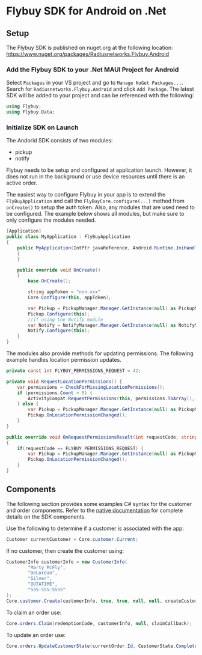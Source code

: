# Flybuy SDK for Android on .Net

## Setup

The Flybuy SDK is published on nuget.org at the following location: https://www.nuget.org/packages/Radiusnetworks.Flybuy.Android

### Add the Flybuy SDK to your .Net MAUI Project for Android

Select `Packages` in your VS project and go to `Manage NuGet Packages...`. Search for `Radiusnetworks.Flybuy.Android` and click `Add Package`. The latest SDK will be added to your project and can be referenced with the following:

```csharp
using Flybuy;
using Flybuy.Data;
```

### Initialize SDK on Launch

The Andorid SDK consists of two modules:

 * pickup
 * notify

Flybuy needs to be setup and configured at application launch. However, it does not run in the background or use device resources until there is an active order.

The easiest way to configure Flybuy in your app is to extend the `FlyBuyApplication` and call the `FlyBuyCore.configure(...)` method from `onCreate()` to setup the auth token. Also, any modules that are used need to be configured. The example below shows all modules, but make sure to only configure the modules needed.

```csharp
[Application]
public class MyApplication : FlyBuyApplication
{
    public MyApplication(IntPtr javaReference, Android.Runtime.JniHandleOwnership transfer) : base(javaReference, transfer)
    {
    }

    public override void OnCreate()
    {
        base.OnCreate();

        string appToken = "nnn.xxx"
        Core.Configure(this, appToken);

        var Pickup = PickupManager.Manager.GetInstance(null) as PickupManager;
        Pickup.Configure(this);
        //if using the Notify module
        var Notify = NotifyManager.Manager.GetInstance(null) as NotifyManager;
        Notify.Configure(this);
    }
}
```

The modules also provide methods for updating permissions. The following example handles location permission updates.

```csharp
private const int FLYBUY_PERMISSIONS_REQUEST = 42;

private void RequestLocationPermissions() {
    var permissions = CheckForMissingLocationPermissions();
    if (permissions.Count > 0) {
        ActivityCompat.RequestPermissions(this, permissions.ToArray(), FLYBUY_PERMISSIONS_REQUEST);
    } else {
        var Pickup = PickupManager.Manager.GetInstance(null) as PickupManager;
        Pickup.OnLocationPermissionChanged();
    }
}

public override void OnRequestPermissionsResult(int requestCode, string[] permissions, [GeneratedEnum] Permission[] grantResults)
{
    if(requestCode == FLYBUY_PERMISSIONS_REQUEST) {
        var Pickup = PickupManager.Manager.GetInstance(null) as PickupManager;
        Pickup.OnLocationPermissionChanged();
    }
}
```

## Components

The following section provides some examples C# syntax for the customer and order components. Refer to the [native documentation](https://www.radiusnetworks.com/developers/flybuy/#/sdk-2.0/customer) for complete details on the SDK components.

Use the following to determine if a customer is associated with the app:
```csharp
Customer currentCustomer = Core.customer.Current;
```

If no customer, then create the customer using:
```csharp
CustomerInfo customerInfo = new CustomerInfo(
        "Marty McFly",
        "DeLorean",
        "Silver",
        "OUTATIME",
        "555-555-5555"
);
Core.customer.Create(customerInfo, true, true, null, null, createCustomerCallback);
```

To claim an order use:
```csharp
Core.orders.Claim(redemptionCode, customerInfo, null, claimCallback);
```

To update an order use:
```csharp
Core.orders.UpdateCustomerState(currentOrder.Id, CustomerState.Completed, completeOrderCallback);
```

